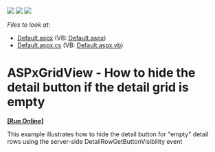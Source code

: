 <!-- default badges list -->
![](https://img.shields.io/endpoint?url=https://codecentral.devexpress.com/api/v1/VersionRange/128534443/13.1.4%2B)
[![](https://img.shields.io/badge/Open_in_DevExpress_Support_Center-FF7200?style=flat-square&logo=DevExpress&logoColor=white)](https://supportcenter.devexpress.com/ticket/details/E2537)
[![](https://img.shields.io/badge/📖_How_to_use_DevExpress_Examples-e9f6fc?style=flat-square)](https://docs.devexpress.com/GeneralInformation/403183)
<!-- default badges end -->
<!-- default file list -->
*Files to look at*:

* [Default.aspx](./CS/Default.aspx) (VB: [Default.aspx](./VB/WebSite/Default.aspx))
* [Default.aspx.cs](./CS/Default.aspx.cs) (VB: [Default.aspx.vb](./VB/WebSite/Default.aspx.vb))
<!-- default file list end -->
# ASPxGridView - How to hide the detail button if the detail grid is empty
<!-- run online -->
**[[Run Online]](https://codecentral.devexpress.com/e2537/)**
<!-- run online end -->


<p>This example illustrates how to hide the detail button for "empty" detail rows using the server-side DetailRowGetButtonVisibility event</p>

<br/>


